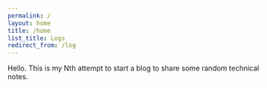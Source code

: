 ```yaml
---
permalink: /
layout: home
title: /home
list_title: Logs
redirect_from: /log
---
```


Hello. This is my Nth attempt to start a blog to share some random technical notes.

